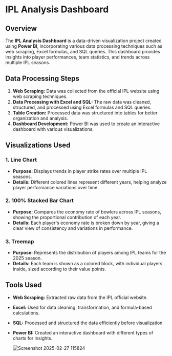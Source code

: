 # IPL Analysis Dashboard

## Overview
The **IPL Analysis Dashboard** is a data-driven visualization project created using **Power BI**, incorporating various data processing techniques such as web scraping, Excel formulas, and SQL queries. This dashboard provides insights into player performances, team statistics, and trends across multiple IPL seasons.

## Data Processing Steps
1. **Web Scraping:** Data was collected from the official IPL website using web scraping techniques.
2. **Data Processing with Excel and SQL:** The raw data was cleaned, structured, and processed using Excel formulas and SQL queries.
3. **Table Creation:** Processed data was structured into tables for better organization and analysis.
4. **Dashboard Development:** Power BI was used to create an interactive dashboard with various visualizations.

## Visualizations Used
### 1. Line Chart
- **Purpose:** Displays trends in player strike rates over multiple IPL seasons.
- **Details:** Different colored lines represent different years, helping analyze player performance variations over time.

### 2. 100% Stacked Bar Chart
- **Purpose:** Compares the economy rate of bowlers across IPL seasons, showing the proportional contribution of each year.
- **Details:** Each player's economy rate is broken down by year, giving a clear view of consistency and variations in performance.

### 3. Treemap
- **Purpose:** Represents the distribution of players among IPL teams for the 2025 season.
- **Details:** Each team is shown as a colored block, with individual players inside, sized according to their value points.

## Tools Used
- **Web Scraping:** Extracted raw data from the IPL official website.
- **Excel:** Used for data cleaning, transformation, and formula-based calculations.
- **SQL:** Processed and structured the data efficiently before visualization.
- **Power BI:** Created an interactive dashboard with different types of charts for insights.

  ![Screenshot 2025-02-27 115824](https://github.com/user-attachments/assets/40b58cf5-2a55-434c-addc-731274fa528c)


